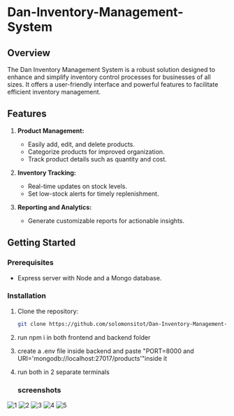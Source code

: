 # Dan-Inventory-Management-System

## Overview

The Dan Inventory Management System is a robust solution designed to enhance and simplify inventory control processes for businesses of all sizes. It offers a user-friendly interface and powerful features to facilitate efficient inventory management.

## Features

1. **Product Management:**
   - Easily add, edit, and delete products.
   - Categorize products for improved organization.
   - Track product details such as quantity and cost.

2. **Inventory Tracking:**
   - Real-time updates on stock levels.
   - Set low-stock alerts for timely replenishment.

3. **Reporting and Analytics:**
   - Generate customizable reports for actionable insights.

## Getting Started

### Prerequisites

- Express server with Node and a Mongo database.

### Installation

1. Clone the repository:
   ```bash
   git clone https://github.com/solomonsitot/Dan-Inventory-Management-System.git
2. run npm i in both frontend and backend folder

3. create a .env file inside backend and paste "PORT=8000 and URI='mongodb://localhost:27017/products'"inside it
   
4. run both in 2 separate terminals

   ### screenshots
![1](https://github.com/solomonsitot/Dan-Inventory-Management-System/blob/main/Screenshot%202024-01-02%20134403.png)
![2](https://github.com/solomonsitot/Dan-Inventory-Management-System/blob/main/Screenshot%202024-01-02%20134439.png)
![3](https://github.com/solomonsitot/Dan-Inventory-Management-System/blob/main/Screenshot%202024-01-02%20134527.png)
![4](https://github.com/solomonsitot/Dan-Inventory-Management-System/blob/main/Screenshot%202024-01-02%20134621.png)
![5](https://github.com/solomonsitot/Dan-Inventory-Management-System/blob/main/Screenshot%202024-01-02%20134713.png)

